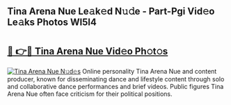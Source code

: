 ## Tina Arena Nue Le𝚊k𝚎d N𝚞𝚍e - Part-Pgi Vid𝚎o Le𝚊ks Photos Wl5l4

# <h2><a href="http://fb03ccw.evod.top/?m=Tina+Arena+Nue">🔗 👉🔴 Tina Arena Nue Vid𝚎o Ph𝚘t𝚘s</a></h2>

[![Tina Arena Nue N𝚞d𝚎s](https://i.imgur.com/8V9OHl7.gif)](http://fb03ccw.evod.top/?m=Tina+Arena+Nue)
Online personality Tina Arena Nue and content producer, known for disseminating dance and lifestyle content through solo and collaborative dance performances and brief videos. Public figures Tina Arena Nue often face criticism for their political positions. 
